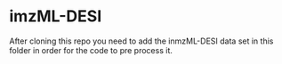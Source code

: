 # imzML-DESI

After cloning this repo you need to add the inmzML-DESI data set in this folder in order for the
code to pre process it.
